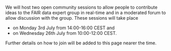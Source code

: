 We will host two open community sessions to allow people to contribute ideas to the FAIR data expert group in real-time and in a moderated forum to allow discussion with the group. These sessions will take place 
- on Monday 3rd July from 14:00-16:00 CEST and 
- on Wednesday 26th July from 10:00-12:00 CEST.

Further details on how to join will be added to this page nearer the time.
